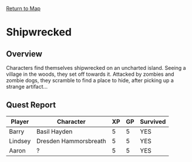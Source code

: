 [Return to Map](https://barry4356.pythonanywhere.com/aof_interactive_map?showBattles=on)

# Shipwrecked
## Overview
Characters find themselves shipwrecked on an uncharted island. Seeing a village in the woods, they set off towards it. Attacked by zombies and zombie dogs, they scramble to find a place to hide, after picking up a strange artifact...
## Quest Report
| Player | Character | XP | GP | Survived |
| --- | --- | --- | --- | --- |
| Barry | Basil Hayden | 5 | 5 | YES | 
| Lindsey | Dresden Hammorsbreath | 5 | 5 | YES | 
| Aaron | ? | 5 | 5| YES | 
